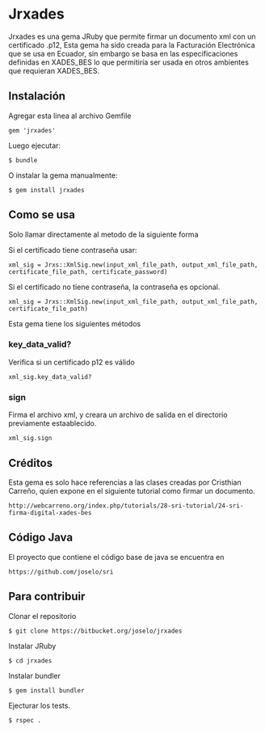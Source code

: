 # Jrxades

Jrxades es una gema JRuby que permite firmar un documento xml con un certificado .p12,
Esta gema ha sido creada para la Facturación Electrónica que se usa en Ecuador, 
sin embargo se basa en las especificaciones definidas en XADES_BES lo que permitiría ser 
usada en otros ambientes que requieran XADES_BES.

## Instalación

Agregar esta linea al archivo Gemfile

    gem 'jrxades'

Luego ejecutar:

    $ bundle

O instalar la gema manualmente:

    $ gem install jrxades


## Como se usa

Solo llamar directamente al metodo de la siguiente forma

Si el certificado tiene contraseña usar:

    xml_sig = Jrxs::XmlSig.new(input_xml_file_path, output_xml_file_path, certificate_file_path, certificate_password)

Si el certificado no tiene contraseña, la contraseña es opcional.

    xml_sig = Jrxs::XmlSig.new(input_xml_file_path, output_xml_file_path, certificate_file_path)

Esta gema tiene los siguíentes métodos

### key_data_valid?
  
Verifica si un certificado p12 es válido

    xml_sig.key_data_valid?

### sign

Firma el archivo xml, y creara un archivo de salida en el directorio previamente estaablecido.

    xml_sig.sign


## Créditos

Esta gema es solo hace referencias a las clases creadas por Cristhian Carreño, quien expone en el siguiente tutorial como firmar un documento.

    http://webcarreno.org/index.php/tutorials/28-sri-tutorial/24-sri-firma-digital-xades-bes

## Código Java

El proyecto que contiene el código base de java se encuentra en

    https://github.com/joselo/sri

## Para contribuir

Clonar el repositorio

    $ git clone https://bitbucket.org/joselo/jrxades

Instalar JRuby

    $ cd jrxades

Instalar bundler

    $ gem install bundler

Ejecturar los tests.

    $ rspec .



